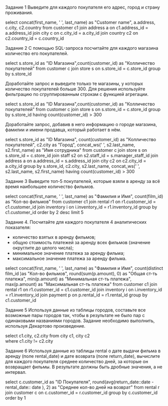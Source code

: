 Задание 1 Выведите для каждого покупателя его адрес, город и страну проживания.

select concat(first_name, ' ', last_name) as "Customer name", a.address, c.city, c2.country 
from customer c1
join address a on c1.address_id = a.address_id 
join city c on c.city_id = a.city_id
join country c2 on c2.country_id = c.country_id 

Задание 2 С помощью SQL-запроса посчитайте для каждого магазина количество его покупателей.

select s.store_id as "ID Магазина",count(customer_id) as "Колличество покупателей"
from customer c 
join store s on s.store_id = c.store_id 
group by s.store_id  

Доработайте запрос и выведите только те магазины, у которых количество покупателей больше 300. Для решения используйте фильтрацию по сгруппированным строкам с функцией агрегации.

select s.store_id as "ID Магазина",count(customer_id) as "Колличество покупателей"
from customer c 
join store s on s.store_id = c.store_id 
group by s.store_id
having count(customer_id) > 300

Доработайте запрос, добавив в него информацию о городе магазина, фамилии и имени продавца, который работает в нём.

select s.store_id as "ID Магазина", count(customer_id) as "Колличество покупателей", c2.city as "Город", concat_ws(' ', s2.last_name, s2.first_name) as "Имя сотрудника"
from customer c 
join store s on s.store_id = c.store_id 
join staff s2 on s2.staff_id = s.manager_staff_id 
join address a on a.address_id = s.address_id 
join city c2 on c2.city_id = a.city_id 
group by s.store_id, c2.city, s2.last_name, concat_ws(' ', s2.last_name, s2.first_name)
having count(customer_id) > 300

Задание 3 Выведите топ-5 покупателей, которые взяли в аренду за всё время наибольшее количество фильмов.

select concat(first_name, ' ', last_name) as "Фамилия и Имя", count(film_id) as "Кол-во фильмов" 
from customer c1 
join rental r1 on r1.customer_id = c1.customer_id 
join inventory i on i.inventory_id = r1.inventory_id 
group by c1.customer_id 
order by 2 
desc limit 5

Задание 4. Посчитайте для каждого покупателя 4 аналитических показателя:

 - количество взятых в аренду фильмов;
 - общую стоимость платежей за аренду всех фильмов (значение округлите до целого числа);
 - минимальное значение платежа за аренду фильма;
 - максимальное значение платежа за аренду фильма.

 select concat(first_name, ' ', last_name) as "Фамилия и Имя", count(distinct film_id )as "Кол-во фильмов",
round(sum(p.amount), 0) as "Общая ст-ть платежа", 
min(p.amount) as "Минимальная ст-ть платежа", 
max(p.amount) as "Максимальная ст-ть платежа"
from customer c1 
join rental r1 on r1.customer_id = c1.customer_id 
join inventory i on i.inventory_id = r1.inventory_id 
join payment p on p.rental_id = r1.rental_id 
group by c1.customer_id


Задание 5 Используя данные из таблицы городов, составьте все возможные пары городов так, чтобы в результате не было пар с одинаковыми названиями городов. 
Задание необходимо выполнить, используя Декартово произведение.

select c1.city, c2.city 
from city c1, city c2  
where c1.city != c2.city

Задание 6 Используя данные из таблицы rental о дате выдачи фильма в аренду (поле rental_date) и дате возврата (поле return_date), 
вычислите для каждого покупателя среднее количество дней, 
за которые он возвращает фильмы. В результате должны быть дробные значения, а не интервал.

select c.customer_id as "ID Покупателя", round(avg(return_date::date - rental_date:: date ), 2) as "Среднее кол-во дней на возврат"
from rental r 
join customer c on c.customer_id = r.customer_id 
group by c.customer_id
order by 1

